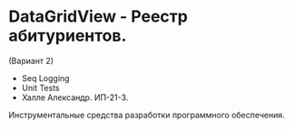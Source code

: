 # DataGridView - Реестр абитуриентов.
(Вариант 2)

-  Seq Logging
-  Unit Tests
-  Халле Александр. ИП-21-3.

Инструментальные средства разработки программного обеспечения.

